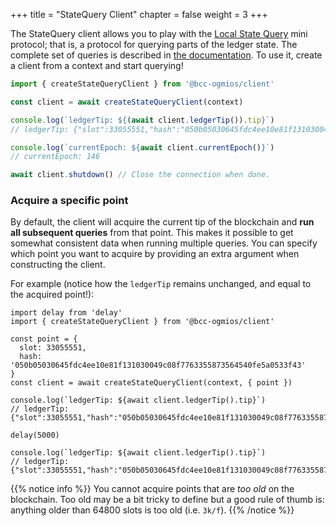 +++
title = "StateQuery Client"
chapter = false
weight = 3
+++

The StateQuery client allows you to play with the [Local State Query](/mini-protocols/local-state-query) mini protocol; that is, a protocol for querying parts of the ledger state. The complete set of queries is described in [the documentation](#TODO). To use it, create a client from a context and start querying!

```ts
import { createStateQueryClient } from '@bcc-ogmios/client'

const client = await createStateQueryClient(context)

console.log(`ledgerTip: ${(await client.ledgerTip()).tip}`)
// ledgerTip: {"slot":33055551,"hash":"050b05030645fdc4ee10e81f131030049c08f7763355873564540fe5a0533f43"}

console.log(`currentEpoch: ${await client.currentEpoch()}`)
// currentEpoch: 146

await client.shutdown() // Close the connection when done.
```

### Acquire a specific point

By default, the client will acquire the current tip of the blockchain and **run all subsequent queries** from that point. This makes it possible to get somewhat consistent data when running multiple queries. You can specify which point you want to acquire by providing an extra argument when constructing the client.

For example (notice how the `ledgerTip` remains unchanged, and equal to the acquired point!):

```
import delay from 'delay'
import { createStateQueryClient } from '@bcc-ogmios/client'

const point = {
  slot: 33055551,
  hash: '050b05030645fdc4ee10e81f131030049c08f7763355873564540fe5a0533f43'
}
const client = await createStateQueryClient(context, { point })

console.log(`ledgerTip: ${await client.ledgerTip().tip}`)
// ledgerTip: {"slot":33055551,"hash":"050b05030645fdc4ee10e81f131030049c08f7763355873564540fe5a0533f43"}

delay(5000)

console.log(`ledgerTip: ${await client.ledgerTip().tip}`)
// ledgerTip: {"slot":33055551,"hash":"050b05030645fdc4ee10e81f131030049c08f7763355873564540fe5a0533f43"}
```

{{% notice info %}}
You cannot acquire points that are _too old_ on the blockchain. Too old may be a bit tricky to define but a good rule of thumb is: anything older than 64800 slots is too old (i.e. `3k/f`).
{{% /notice %}}
